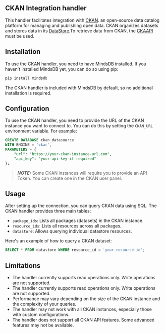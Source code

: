 ## CKAN Integration handler

This handler facilitates integration with [CKAN](https://ckan.org/).
an open-source data catalog platform for managing and publishing open data. CKAN organizes datasets and stores data in its [DataStore](http://docs.ckan.org/en/2.11/maintaining/datastore.html).To retrieve data from CKAN, the [CKAAPI](https://github.com/ckan/ckanapi) must be used.

## Installation

To use the CKAN handler, you need to have MindsDB installed. If you haven't installed MindsDB yet, you can do so using pip:

```bash
pip install mindsdb
```

The CKAN handler is included with MindsDB by default, so no additional installation is required.

## Configuration

To use the CKAN handler, you need to provide the URL of the CKAN instance you want to connect to. You can do this by setting the `CKAN_URL` environment variable. For example:

```sql
CREATE DATABASE ckan_datasource
WITH ENGINE = 'ckan',
PARAMETERS = {
    "url": "https://your-ckan-instance-url.com",
    "api_key": "your-api-key-if-required"
};
```

> **_NOTE:_** Some CKAN instances will require you to provide an API Token. You can create one in the CKAN user panel.

## Usage

After setting up the connection, you can query CKAN data using SQL. The CKAN handler provides three main tables:

- `package_ids`: Lists all packages (datasets) in the CKAN instance.
- `resource_ids`: Lists all resources across all packages.
- `datastore`:  Allows querying individual datastore resources.

Here's an example of how to query a CKAN dataset:

```sql
SELECT * FROM datastore WHERE resource_id = 'your-resource-id';
```

## Limitations

- The handler currently supports read operations only. Write operations are not supported.
- The handler currently supports read operations only. Write operations are not supported.
- Performance may vary depending on the size of the CKAN instance and the complexity of your queries.
- The handler may not work with all CKAN instances, especially those with custom configurations.
- The handler does not support all CKAN API features. Some advanced features may not be available.


